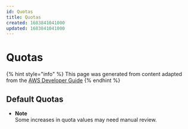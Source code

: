 ```yaml
---
id: Quotas
title: Quotas
created: 1683841041000
updated: 1683841041000
---
```

# Quotas

{% hint style="info" %}
This page was generated from content adapted from the [AWS Developer Guide](https://github.com/awsdocs/amazon-textract-developer-guide.git)
{% endhint %}

## Default Quotas

- **Note**  
Some increases in quota values may need manual review\.

